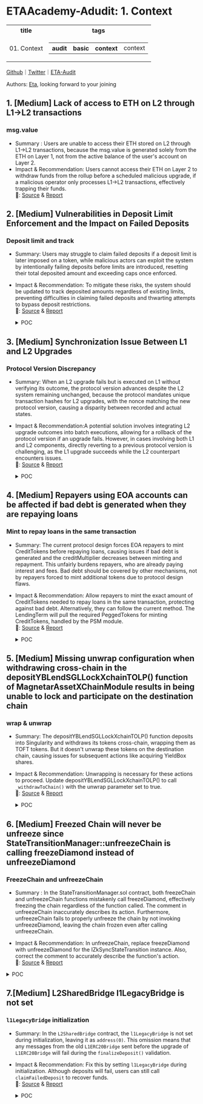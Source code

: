 # ETAAcademy-Adudit: 1. Context

<table>
  <tr>
    <th>title</th>
    <th>tags</th>
  </tr>
  <tr>
    <td>01. Context</td>
    <td>
      <table>
        <tr>
          <th>audit</th>
          <th>basic</th>
          <th>context</th>
          <td>context</td>
        </tr>
      </table>
    </td>
  </tr>
</table>

[Github](https://github.com/ETAAcademy)｜[Twitter](https://twitter.com/ETAAcademy)｜[ETA-Audit](https://github.com/ETAAcademy/ETAAcademy-Audit)

Authors: [Eta](https://twitter.com/pwhattie), looking forward to your joining

## 1. [Medium] Lack of access to ETH on L2 through L1->L2 transactions

### msg.value

- Summary : Users are unable to access their ETH stored on L2 through L1->L2 transactions, because the msg.value is generated solely from the ETH on Layer 1, not from the active balance of the user's account on Layer 2.
- Impact & Recommendation: Users cannot access their ETH on Layer 2 to withdraw funds from the rollup before a scheduled malicious upgrade, if a malicious operator only processes L1->L2 transactions, effectively trapping their funds.
  <br> 🐬: [Source](https://code4rena.com/reports/2023-10-zksync#m-09-lack-of-access-to-eth-on-l2-through-l1-l2-transactions) & [Report](https://code4rena.com/reports/2023-10-zksync)

## 2. [Medium] Vulnerabilities in Deposit Limit Enforcement and the Impact on Failed Deposits

### Deposit limit and track

- Summary: Users may struggle to claim failed deposits if a deposit limit is later imposed on a token, while malicious actors can exploit the system by intentionally failing deposits before limits are introduced, resetting their total deposited amount and exceeding caps once enforced.
- Impact & Recommendation: To mitigate these risks, the system should be updated to track deposited amounts regardless of existing limits, preventing difficulties in claiming failed deposits and thwarting attempts to bypass deposit restrictions.
  <br> 🐬: [Source](https://code4rena.com/reports/2023-10-zksync#m-11-vulnerabilities-in-deposit-limit-enforcement-and-the-impact-on-failed-deposits) & [Report](https://code4rena.com/reports/2023-10-zksync)

  <details><summary>POC</summary>

  ```solidity
  function _verifyDepositLimit(address _l1Token, address _depositor, uint256 _amount, bool _claiming) internal {
        IAllowList.Deposit memory limitData = IAllowList(allowList).getTokenDepositLimitData(_l1Token);
        if (_claiming) {
            totalDepositedAmountPerUser[_l1Token][_depositor] -= _amount;
        } else {
            totalDepositedAmountPerUser[_l1Token][_depositor] += _amount;
      if(limitData.depositLimitation){
               require(totalDepositedAmountPerUser[_l1Token][_depositor] <= limitData.depositCap, "d1");
            }
        }
    }

  ```

  </details>

## 3. [Medium] Synchronization Issue Between L1 and L2 Upgrades

### Protocol Version Discrepancy

- Summary: When an L2 upgrade fails but is executed on L1 without verifying its outcome, the protocol version advances despite the L2 system remaining unchanged, because the protocol mandates unique transaction hashes for L2 upgrades, with the nonce matching the new protocol version, causing a disparity between recorded and actual states.
- Impact & Recommendation:A potential solution involves integrating L2 upgrade outcomes into batch executions, allowing for a rollback of the protocol version if an upgrade fails. However, in cases involving both L1 and L2 components, directly reverting to a previous protocol version is challenging, as the L1 upgrade succeeds while the L2 counterpart encounters issues.
  <br> 🐬: [Source](https://code4rena.com/reports/2023-10-zksync#m-16-synchronization-issue-between-l1-and-l2-upgrades) & [Report](https://code4rena.com/reports/2023-10-zksync)

  <details><summary>POC</summary>

  ```solidity

  function executeBatches(StoredBatchInfo[] calldata _batchesData) external nonReentrant onlyValidator {
        //...
        uint256 batchWhenUpgradeHappened = s.l2SystemContractsUpgradeBatchNumber;
        if (batchWhenUpgradeHappened != 0 && batchWhenUpgradeHappened <= newTotalBatchesExecuted) {
            delete s.l2SystemContractsUpgradeTxHash;
            delete s.l2SystemContractsUpgradeBatchNumber;
            if (!proveL1ToL2TransactionStatus(...)){ // checking the L2 upgrade tx was successful or not
               s.protocolVersion = s.OldProtocolVersion; // assuming the old protocol version is stored
            }
        }
    }

  ```

  </details>

## 4. [Medium] Repayers using EOA accounts can be affected if bad debt is generated when they are repaying loans

### Mint to repay loans in the same transaction

- Summary: The current protocol design forces EOA repayers to mint CreditTokens before repaying loans, causing issues if bad debt is generated and the creditMultiplier decreases between minting and repayment. This unfairly burdens repayers, who are already paying interest and fees. Bad debt should be covered by other mechanisms, not by repayers forced to mint additional tokens due to protocol design flaws.

- Impact & Recommendation: Allow repayers to mint the exact amount of CreditTokens needed to repay loans in the same transaction, protecting against bad debt. Alternatively, they can follow the current method. The LendingTerm will pull the required PeggedTokens for minting CreditTokens, handled by the PSM module.
  <br> 🐬: [Source](https://code4rena.com/reports/2023-12-ethereumcreditguild#m-08-repayers-using-eoa-accounts-can-be-affected-if-bad-debt-is-generated-when-they-are-repaying-loans) & [Report](https://code4rena.com/reports/2023-12-ethereumcreditguild)

  <details><summary>POC</summary>

  ```solidity
    //@audit-issue => A repayer could compute how much CreditTokens are required to repay a loan by calling this function, the computed value will be based on the current value of the creditMultiplier
    //@audit-issue => The repayer would then go and mint the amount returned by this function before calling the `repay()` to finally repay his loan
    /// @notice outstanding borrowed amount of a loan, including interests
    function getLoanDebt(bytes32 loanId) public view returns (uint256) {
        ...
        // compute interest owed
        uint256 borrowAmount = loan.borrowAmount;
        uint256 interest = (borrowAmount *
            params.interestRate *
            (block.timestamp - borrowTime)) /
            YEAR /
            1e18;
        uint256 loanDebt = borrowAmount + interest;
        uint256 _openingFee = params.openingFee;
        if (_openingFee != 0) {
            loanDebt += (borrowAmount * _openingFee) / 1e18;
        }
        uint256 creditMultiplier = ProfitManager(refs.profitManager)
            .creditMultiplier();

        //@audit-info => The loanDebt is normalized using the current value of the `creditMultiplier`. loanDebt includes interests and fees accrued by the original borrowAmount
        loanDebt = (loanDebt * loan.borrowCreditMultiplier) / creditMultiplier;
        return loanDebt;
    }
    //@audit-issue => The problem when repaying the loan is if bad debt was generated in the system, now, the value of the `creditMultiplier` will be slightly lower than when the user queried the total amount of CreditTokens to be repaid by calling the `getLoanDebt()`
    function _repay(address repayer, bytes32 loanId) internal {
        ...
        ...
        ...
        // compute interest owed
        //@audit-issue => Now, when repaying the loan, the creditMultiplier will be different, thus, the computed value of the loanDebt will be greater than before, thus, more CreditTokens will be required to repay the same loan
        uint256 loanDebt = getLoanDebt(loanId);
        uint256 borrowAmount = loan.borrowAmount;
        uint256 creditMultiplier = ProfitManager(refs.profitManager)
            .creditMultiplier();
        uint256 principal = (borrowAmount * loan.borrowCreditMultiplier) /
            creditMultiplier;
        uint256 interest = loanDebt - principal;
        //@audit-issue => The amount of `loanDebt` CreditTokens are pulled from the repayer, this means, the repayer must have already minted the CreditTokens and it also granted enough allowance to the LendingTerm contract to spend on his behalf!
        /// pull debt from the borrower and replenish the buffer of available debt that can be minted.
        CreditToken(refs.creditToken).transferFrom(
            repayer,
            address(this),
            loanDebt
        );
        ...
        ...
        ...
    }


  ```

  </details>

## 5. [Medium] Missing unwrap configuration when withdrawing cross-chain in the depositYBLendSGLLockXchainTOLP() function of MagnetarAssetXChainModule results in being unable to lock and participate on the destination chain

### wrap & unwrap

- Summary: The depositYBLendSGLLockXchainTOLP() function deposits into Singularity and withdraws its tokens cross-chain, wrapping them as TOFT tokens. But it doesn't unwrap these tokens on the destination chain, causing issues for subsequent actions like acquiring YieldBox shares.

- Impact & Recommendation: Unwrapping is necessary for these actions to proceed. Update depositYBLendSGLLockXchainTOLP() to call `_withdrawToChain()` with the unwrap parameter set to true.
  <br> 🐬: [Source](https://code4rena.com/reports/2024-02-tapioca#m-01-missing-unwrap-configuration-when-withdrawing-cross-chain-in-the-deposityblendsgllockxchaintolp-function-of-magnetarassetxchainmodule-results-in-being-unable-to-lock-and-participate-on-the-destination-chain) & [Report](https://code4rena.com/reports/2024-02-tapioca)

  <details><summary>POC</summary>

  ```solidity
    uint256 fraction =
        _depositYBLendSGL(data.depositData, data.singularity, IYieldBox(yieldBox), data.user, data.lendAmount);
    // wrap SGL receipt into tReceipt
    // ! User should approve `address(this)` for `IERC20(data.singularity)` !
    uint256 toftAmount = _wrapSglReceipt(IYieldBox(yieldBox), data.singularity, data.user, fraction, data.assetId);

    _withdrawToChain(
        MagnetarWithdrawData({
            yieldBox: yieldBox,
            assetId: data.assetId,
            unwrap: false,
            lzSendParams: data.lockAndParticipateSendParams.lzParams,
            sendGas: data.lockAndParticipateSendParams.lzSendGas,
            composeGas: data.lockAndParticipateSendParams.lzComposeGas,
            sendVal: data.lockAndParticipateSendParams.lzSendVal,
            composeVal: data.lockAndParticipateSendParams.lzComposeVal,
            composeMsg: data.lockAndParticipateSendParams.lzParams.sendParam.composeMsg,
            composeMsgType: data.lockAndParticipateSendParams.lzComposeMsgType,
            withdraw: true
        })
    );

  ```

  </details>

## 6. [Medium] Freezed Chain will never be unfreeze since StateTransitionManager::unfreezeChain is calling freezeDiamond instead of unfreezeDiamond

### FreezeChain and unfreezeChain

- Summary : In the StateTransitionManager.sol contract, both freezeChain and unfreezeChain functions mistakenly call freezeDiamond, effectively freezing the chain regardless of the function called. The comment in unfreezeChain inaccurately describes its action. Furthermore, unfreezeChain fails to properly unfreeze the chain by not invoking unfreezeDiamond, leaving the chain frozen even after calling unfreezeChain.

- Impact & Recommendation: In unfreezeChain, replace freezeDiamond with unfreezeDiamond for the IZkSyncStateTransition instance. Also, correct the comment to accurately describe the function's action.
  <br> 🐬: [Source](https://code4rena.com/reports/2024-03-zksync#m-01-freezed-chain-will-never-be-unfreeze-since-statetransitionmanagerunfreezechain-is-calling-freezediamond-instead-of-unfreezediamond) & [Report](https://code4rena.com/reports/2024-03-zksync)

<details><summary>POC</summary>

```solidity
File:  code/contracts/ethereum/contracts/state-transition/StateTransitionManager.sol
- 164:    /// @dev freezes the specified chain
+ 164:    /// @dev unfreezes the specified chain
165:    function unfreezeChain(uint256 _chainId) external onlyOwner {
- 166:        IZkSyncStateTransition(stateTransition[_chainId]).freezeDiamond();
+ 166:        IZkSyncStateTransition(stateTransition[_chainId]).unfreezeDiamond();
          }

```

</details>

## 7.[Medium] L2SharedBridge l1LegacyBridge is not set

### `l1LegacyBridge` initialization

- Summary: In the `L2SharedBridge` contract, the `l1LegacyBridge` is not set during initialization, leaving it as `address(0)`. This omission means that any messages from the old `L1ERC20Bridge` sent before the upgrade of `L1ERC20Bridge` will fail during the `finalizeDeposit()` validation.

- Impact & Recommendation: Fix this by setting `l1LegacyBridge` during initialization. Although deposits will fail, users can still call `claimFailedDeposit` to recover funds.
  <br> 🐬: [Source](https://code4rena.com/reports/2024-03-zksync#m-02-l2sharedbridge-l1legacybridge-is-not-set) & [Report](https://code4rena.com/reports/2024-03-zksync)

  <details><summary>POC</summary>

  ```solidity
        function initialize(
            address _l1Bridge,
            address _l1LegecyBridge,
            bytes32 _l2TokenProxyBytecodeHash,
            address _aliasedOwner
        ) external reinitializer(2) {
    ...
            if (block.chainid != ERA_CHAIN_ID) {
                address l2StandardToken = address(new L2StandardERC20{salt: bytes32(0)}());
                l2TokenBeacon = new UpgradeableBeacon{salt: bytes32(0)}(l2StandardToken);
                l2TokenBeacon.transferOwnership(_aliasedOwner);
            } else {
                require(_l1LegecyBridge != address(0), "bf2");
    +           l1LegacyBridge = _l1LegecyBridge
                // l2StandardToken and l2TokenBeacon are already deployed on ERA, and stored in the proxy
            }
        }

  ```

  </details>
